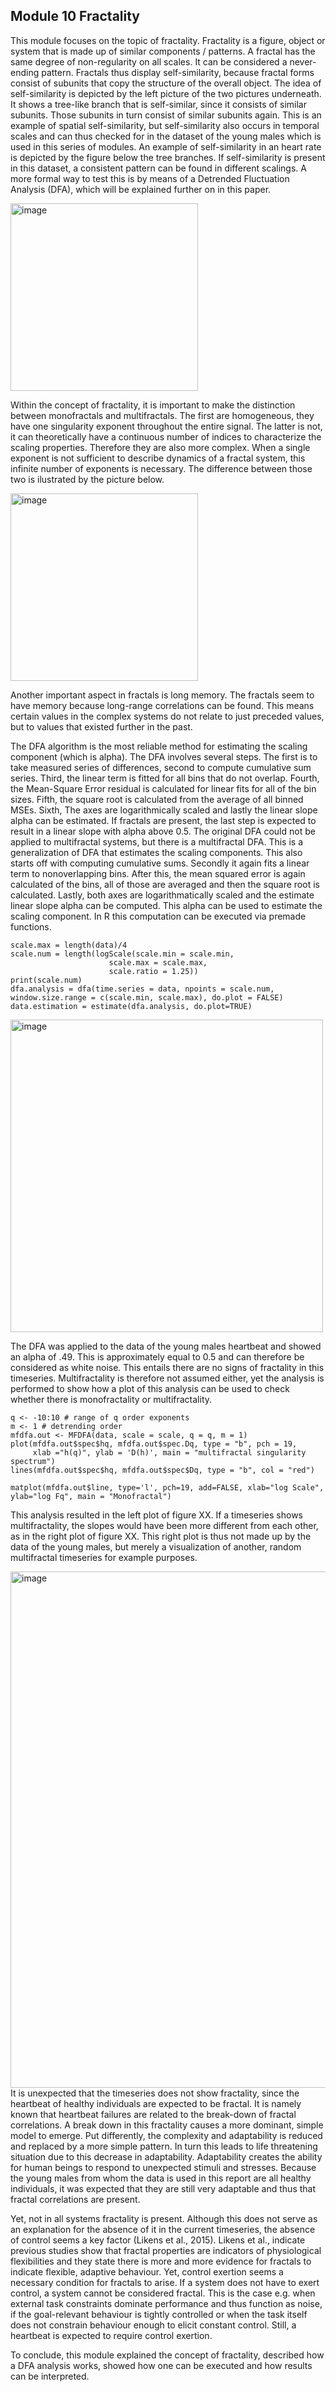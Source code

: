 ## Module 10 Fractality

This module focuses on the topic of fractality. Fractality is a figure, object or system that is made up of similar components / patterns. A fractal has the same degree of non-regularity on all scales. It can be considered a never-ending pattern. Fractals thus display self-similarity, because fractal forms consist of subunits that copy the structure of the overall object. The idea of self-similarity is depicted by the left picture of the two pictures underneath. It shows a tree-like branch that is self-similar, since it consists of similar subunits. Those subunits in turn consist of similar subunits again. This is an example of spatial self-similarity, but self-similarity also occurs in temporal scales and can thus checked for in the dataset of the young males which is used in this series of modules. An example of self-similarity in an heart rate is depicted by the figure below the tree branches. If self-similarity is present in this dataset, a consistent pattern can be found in different scalings. A more formal way to test this is by means of a Detrended Fluctuation Analysis (DFA), which will be explained further on in this paper.

<img width="300" alt="image" src="https://user-images.githubusercontent.com/105786135/169543327-b5ef55f1-fa23-4004-ba91-a64ff1070fdd.png">

Within the concept of fractality, it is important to make the distinction between monofractals and multifractals.  The first are homogeneous, they have one singularity exponent throughout the entire signal. The latter is not, it can theoretically have a continuous number of indices to characterize the scaling properties. Therefore they are also more complex. When a single exponent is not sufficient to describe dynamics of a fractal system, this infinite number of exponents is necessary. The difference between those two is ilustrated by the picture below. 

<img width="300" alt="image" src="https://user-images.githubusercontent.com/105786135/169544049-5a04ab05-f993-491d-b181-47a3afa239ff.png">


Another important aspect in fractals is long memory. The fractals seem to have memory because long-range correlations can be found. This means certain values in the complex systems do not relate to just preceded values, but to values that existed further in the past. 

The DFA algorithm is the most reliable method for estimating the scaling component (which is alpha). The DFA involves several steps. The first is to take measured series of differences, second to compute cumulative sum series. Third, the linear term is fitted for all bins that do not overlap. Fourth, the Mean-Square Error residual is calculated for linear fits for all of the bin sizes. Fifth, the square root is calculated from the average of all binned MSEs. Sixth, The axes are logarithmically scaled and lastly the linear slope alpha can be estimated. 
If fractals are present, the last step is expected to result in a linear slope with alpha above 0.5. The original DFA could not be applied to multifractal systems, but there is a multifractal DFA. This is a generalization of DFA that estimates the scaling components. This also starts off with computing cumulative sums. Secondly it again fits a linear term to nonoverlapping bins. After this, the mean squared error is again calculated of the bins, all of those are averaged and then the square root is calculated. Lastly, both axes are logarithmatically scaled and the estimate linear slope alpha can be computed. This alpha can be used to estimate the scaling component. In R this computation can be executed via premade functions.

``` scale.min = 16
scale.max = length(data)/4
scale.num = length(logScale(scale.min = scale.min, 
                      scale.max = scale.max,
                      scale.ratio = 1.25))
print(scale.num)
dfa.analysis = dfa(time.series = data, npoints = scale.num, window.size.range = c(scale.min, scale.max), do.plot = FALSE)
data.estimation = estimate(dfa.analysis, do.plot=TRUE)
```
<img width="500" alt="image" src="https://user-images.githubusercontent.com/105786135/169539366-382ce985-2048-4007-83f5-ed177ffc7ddc.png">

The DFA was applied to the data of the young males heartbeat and showed an alpha of .49. This is approximately equal to 0.5 and can therefore be considered as white noise. This entails there are no signs of fractality in this timeseries. Multifractality is therefore not assumed either, yet the analysis is performed to show how a plot of this analysis can be used to check whether there is monofractality or multifractality. 

```scale <- logScale(scale.min = scale.min, scale.max = scale.max, scale.ratio = 2)
q <- -10:10 # range of q order exponents
m <- 1 # detrending order 
mfdfa.out <- MFDFA(data, scale = scale, q = q, m = 1)
plot(mfdfa.out$spec$hq, mfdfa.out$spec.Dq, type = "b", pch = 19,
     xlab ="h(q)", ylab = 'D(h)', main = "multifractal singularity spectrum")
lines(mfdfa.out$spec$hq, mfdfa.out$spec$Dq, type = "b", col = "red")

matplot(mfdfa.out$line, type='l', pch=19, add=FALSE, xlab="log Scale", ylab="log Fq", main = "Monofractal")
```
This analysis resulted in the left plot of figure XX. If a timeseries shows multifractality, the slopes would have been more different from each other, as in the right plot of figure XX. This right plot is thus not made up by the data of the young males, but merely a visualization of another, random multifractal timeseries for example purposes. 

<img width="826" alt="image" src="https://user-images.githubusercontent.com/105786135/169541665-259830be-35f8-46ff-b802-43e5ffb4a429.png">
It is unexpected that the timeseries does not show fractality, since the heartbeat of healthy individuals are expected to be fractal. It is namely known that heartbeat failures are related to the break-down of fractal correlations. A break down in this fractality causes a more dominant, simple model to emerge. Put differently, the complexity and adaptability is reduced and replaced by a more simple pattern. In turn this leads to life threatening situation due to this decrease in adaptability. Adaptability creates the ability for human beings to respond to unexpected stimuli and stresses. Because the young males from whom the data is used in this report are all healthy individuals, it was expected that they are still very adaptable and thus that fractal correlations are present. 

Yet, not in all systems fractality is present. Although this does not serve as an explanation for the absence of it in the current timeseries, the absence of control seems a key factor (Likens et al., 2015). Likens et al., indicate previous studies show that fractal properties are indicators of physiological flexibilities and they state there is more and more evidence for fractals to indicate flexible, adaptive behaviour. Yet, control exertion seems a necessary condition for fractals to arise. If a system does not have to exert control, a system cannot be considered fractal. This is the case e.g. when external task constraints dominate performance and thus function as noise, if the goal-relevant behaviour is tightly controlled or when the task itself does not constrain behaviour enough to elicit constant control. Still, a heartbeat is expected to require control exertion. 

To conclude, this module explained the concept of fractality, described how a DFA analysis works, showed how one can be executed and how results can be interpreted. 







